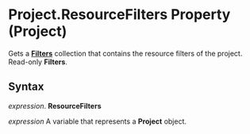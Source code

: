 
# Project.ResourceFilters Property (Project)

Gets a  **[Filters](13b58540-decc-17c5-6de6-bbb8e05eb6d2.md)** collection that contains the resource filters of the project. Read-only **Filters**.


## Syntax

 _expression_. **ResourceFilters**

 _expression_ A variable that represents a **Project** object.

